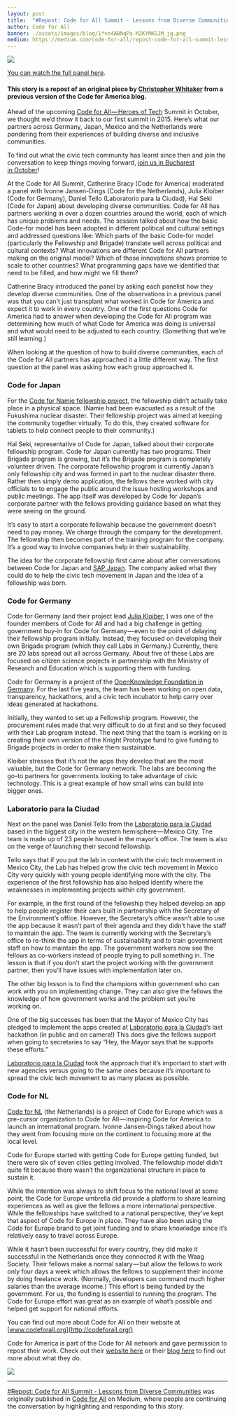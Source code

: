 ```yaml
---
layout: post
title:  "#Repost: Code for All Summit - Lessons from Diverse Communities"
author: Code for All
banner: ./assets/images/blog/1*vn4ABNqPa-M2KYMKGJM_jg.png
medium: https://medium.com/code-for-all/repost-code-for-all-summit-lessons-from-diverse-communities-fa4ca084bfb9?source=rss----77bd73f07099--code_for_all
---
```


![](https://cdn-images-1.medium.com/max/1024/1*vn4ABNqPa-M2KYMKGJM_jg.png)

[You can watch the full panel here](http://livestream.com/internetsociety/codeforall/videos/94594128).

#### This story is a repost of an original piece by [Christopher Whitaker](https://medium.com/u/396494398e75) from a previous version of the Code for America blog.

Ahead of the upcoming [Code for All — Heroes of Tech](https://heroesoftech.com/) Summit in October, we thought we’d throw it back to our first summit in 2015. Here’s what our partners across Germany, Japan, Mexico and the Netherlands were pondering from their experiences of building diverse and inclusive communities.

To find out what the civic tech community has learnt since then and join the conversation to keep things moving forward, [join us in Bucharest in October](https://heroesoftech.com/)!

At the Code for All Summit, Catherine Bracy (Code for America) moderated a panel with Ivonne Jansen-Dings (Code for the Netherlands), Julia Kloiber (Code for Germany), Daniel Tello (Laboratorio para la Ciudad), Hal Seki (Code for Japan) about developing diverse communities. Code for All has partners working in over a dozen countries around the world, each of which has unique problems and needs. The session talked about how the basic Code-for model has been adopted in different political and cultural settings and addressed questions like: Which parts of the basic Code-for model (particularly the Fellowship and Brigade) translate well across political and cultural contexts? What innovations are different Code for All partners making on the original model? Which of those innovations shows promise to scale to other countries? What programming gaps have we identified that need to be filled, and how might we fill them?

Catherine Bracy introduced the panel by asking each panelist how they develop diverse communities. One of the observations in a previous panel was that you can’t just transplant what worked in Code for America and expect it to work in every country. One of the first questions Code for America had to answer when developing the Code for All program was determining how much of what Code for America was doing is universal and what would need to be adjusted to each country. (Something that we’re still learning.)

When looking at the question of how to build diverse communities, each of the Code for All partners has approached it a little different way. The first question at the panel was asking how each group approached it.

### Code for Japan

For the [Code for Namie fellowship project](http://www.codeforamerica.org/blog/2014/08/07/using-technology-to-help-displaced-residents-in-namie-japan/), the fellowship didn’t actually take place in a physical space. (Namie had been evacuated as a result of the Fukushima nuclear disaster. Their fellowship project was aimed at keeping the community together virtually. To do this, they created software for tablets to help connect people to their community.)

Hal Seki, representative of Code for Japan, talked about their corporate fellowship program. Code for Japan currently has two programs. Their Brigade program is growing, but it’s the Brigade program is completely volunteer driven. The corporate fellowship program is currently Japan’s only fellowship city and was formed in part to the nuclear disaster there. Rather then simply demo application, the fellows there worked with city officials to to engage the public around the issue hosting workshops and public meetings. The app itself was developed by Code for Japan’s corporate partner with the fellows providing guidance based on what they were seeing on the ground.

It’s easy to start a corporate fellowship because the government doesn’t need to pay money. We charge through the company for the development. The fellowship then becomes part of the training program for the company. It’s a good way to involve companies help in their sustainability.

The idea for the corporate fellowship first came about after conversations between Code for Japan and [SAP Japan](http://go.sap.com/japan/index.html). The company asked what they could do to help the civic tech movement in Japan and the idea of a fellowship was born.

### Code for Germany

Code for Germany (and their project lead [Julia Kloiber](https://twitter.com/j_kloiber), ) was one of the founder members of Code for All and had a big challenge in getting government buy-in for Code for Germany — even to the point of delaying their fellowship program initially. Instead, they focused on developing their own Brigade program (which they call Labs in Germany.) Currently, there are 20 labs spread out all across Germany. About five of these Labs are focused on citizen science projects in partnership with the Ministry of Research and Education which is supporting them with funding.

Code for Germany is a project of the [OpenKnowledge Foundation in Germany](http://okfn.de/). For the last five years, the team has been working on open data, transparency, hackathons, and a civic tech incubator to help carry over ideas generated at hackathons.

Initially, they wanted to set up a Fellowship program. However, the procurement rules made that very difficult to do at first and so they focused with their Lab program instead. The next thing that the team is working on is creating their own version of the Knight Prototype fund to give funding to Brigade projects in order to make them sustainable.

Kloiber stresses that it’s not the apps they develop that are the most valuable, but the Code for Germany network. The labs are becoming the go-to partners for governments looking to take advantage of civic technology. This is a great example of how small wins can build into bigger ones.

### Laboratorio para la Ciudad

Next on the panel was Daniel Tello from the [Laboratorio para la Ciudad](http://labcd.mx/) based in the biggest city in the western hemisphere — Mexico City. The team is made up of 23 people housed in the mayor’s office. The team is also on the verge of launching their second fellowship.

Tello says that if you put the lab in context with the civic tech movement in Mexico City, the Lab has helped grow the civic tech movement in Mexico City very quickly with young people identifying more with the city. The experience of the first fellowship has also helped identify where the weaknesses in implementing projects within city government.

For example, in the first round of the fellowship they helped develop an app to help people register their cars built in partnership with the Secretary of the Environment’s office. However, the Secretary’s office wasn’t able to use the app because it wasn’t part of their agenda and they didn’t have the staff to maintain the app. The team is currently working with the Secretary’s office to re-think the app in terms of sustainability and to train government staff on how to maintain the app. The government workers now see the fellows as co-workers instead of people trying to pull something in. The lesson is that if you don’t start the project working with the government partner, then you’ll have issues with implementation later on.

The other big lesson is to find the champions within government who can work with you on implementing change. They can also give the fellows the knowledge of how government works and the problem set you’re working on.

One of the big successes has been that the Mayor of Mexico City has pledged to implement the apps created at [Laboratorio para la Ciudad](http://labcd.mx/)’s last hackathon (in public and on camera!) This does give the fellows support when going to secretaries to say “Hey, the Mayor says that he supports these efforts.”

[Laboratorio para la Ciudad](http://labcd.mx/) took the approach that it’s important to start with new agencies versus going to the same ones because it’s important to spread the civic tech movement to as many places as possible.

### **Code for NL**

[Code for NL](https://waag.org/en/project/code-nl) (the Netherlands) is a project of Code for Europe which was a pre-cursor organization to Code for All — inspiring Code for America to launch an international program. Ivonne Jansen-Dings talked about how they went from focusing more on the continent to focusing more at the local level.

Code for Europe started with getting Code for Europe getting funded, but there were six of seven cities getting involved. The fellowship model didn’t quite fit because there wasn’t the organizational structure in place to sustain it.

While the intention was always to shift focus to the national level at some point, the Code for Europe umbrella did provide a platform to share learning experiences as well as give the fellows a more international perspective. While the fellowships have switched to a national perspective, they’ve kept that aspect of Code for Europe in place. They have also been using the Code for Europe brand to get joint funding and to share knowledge since it’s relatively easy to travel across Europe.

While it hasn’t been successful for every country, they did make it successful in the Netherlands once they connected it with the Waag Society. Their fellows make a normal salary — but allow the fellows to work only four days a week which allows the fellows to supplement their income by doing freelance work. (Normally, developers can command much higher salaries than the average income.) This effort is being funded by the government. For us, the funding is essential to running the program. The Code for Europe effort was great as an example of what’s possible and helped get support for national efforts.

You can find out more about Code for All on their website at [www.codeforall.org](http://codeforall.org/)

Code for America is part of the Code for All network and gave permission to repost their work. Check out their [website here](https://www.codeforamerica.org/) or their [blog here](https://medium.com/code-for-america) to find out more about what they do.

![](https://medium.com/_/stat?event=post.clientViewed&referrerSource=full_rss&postId=fa4ca084bfb9)

* * *

[#Repost: Code for All Summit - Lessons from Diverse Communities](https://medium.com/code-for-all/repost-code-for-all-summit-lessons-from-diverse-communities-fa4ca084bfb9) was originally published in [Code for All](https://medium.com/code-for-all) on Medium, where people are continuing the conversation by highlighting and responding to this story.